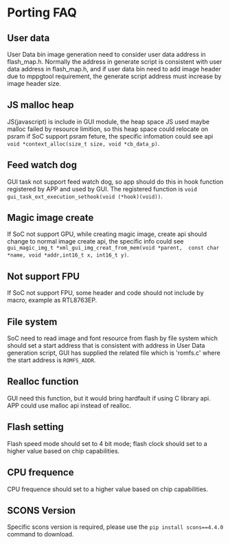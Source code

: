 # Porting FAQ
##  User data
User Data bin image generation need to consider user data address in flash_map.h. Normally the address in generate script is consistent with user data address in flash_map.h,
and if user data bin need to add image header due to mppgtool requirement, the generate script address must increase by image header size.
##  JS malloc heap
JS(javascript) is include in GUI module, the heap space JS used maybe malloc failed by resource limition, so this heap space could relocate on psram if SoC support psram feture, the specific
infomation could see api `void *context_alloc(size_t size, void *cb_data_p)`.
##  Feed watch dog
GUI task not support feed watch dog, so app should do this in hook function registered by APP and used by GUI. The registered function is `void gui_task_ext_execution_sethook(void (*hook)(void))`.
##  Magic image create
If SoC not support GPU, while creating magic image, create api should change to normal image create api, the specific info could see `gui_magic_img_t *xml_gui_img_creat_from_mem(void *parent,  const char *name, void *addr,int16_t x, int16_t y)`.
##  Not support FPU
If SoC not support FPU, some header and code should not include by macro, example as RTL8763EP.
##  File system
SoC need to read image and font resource from flash by file system which should set a start address that is consistent with address in User Data generation script, GUI has supplied the related file which is 'romfs.c' where the start address is `ROMFS_ADDR`.
##  Realloc function
GUI need this function, but it would bring hardfault if using C library api. APP could use malloc api instead of realloc.
##  Flash setting
Flash speed mode should set to 4 bit mode; flash clock should set to a higher value based on chip capabilities.
##  CPU frequence
CPU frequence should set to a higher value based on chip capabilities.
##  SCONS Version
Specific scons version is required, please use the `pip install scons==4.4.0` command to download.
